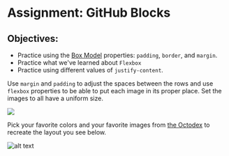 <h1>Assignment: GitHub Blocks</h1>
<h2>Objectives:</h2>
<ul>
  <li>Practice using the <a href="https://www.w3schools.com/css/css_boxmodel.asp">Box Model</a> properties: <code>padding</code>, <code>border</code>, and <code>margin</code>.</li>
  <li>Practice what we've learned about <code>Flexbox</code></li>
  <li>Practice using different values of <code>justify-content</code>.</li>
</ul>

<p>
Use <code>margin</code> and <code>padding</code> to adjust the spaces between the rows and use <code>flexbox</code> properties to be able to put each image in its proper place. Set the images to all have a uniform size.
</p>
<img src="https://github.com/alirabah93/Coding-Dojo/blob/master/WEB-FUNDAMENTALS/css/Github-B-locks/screenshots/pic1.jpg"/>

<p>Pick your favorite colors and your favorite images from <a href="https://octodex.github.com/">the Octodex</a> to recreate the layout you see below.</p>

![alt text](https://github.com/alirabah93/Coding-Dojo/blob/master/WEB-FUNDAMENTALS/css/Github-B-locks/screenshots/pic2.jpg?raw=true)



